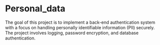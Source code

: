 # Personal_data

The goal of this project is to implement a back-end authentication system with a focus on handling personally identifiable information (PII) securely. The project involves logging, password encryption, and database authentication.
